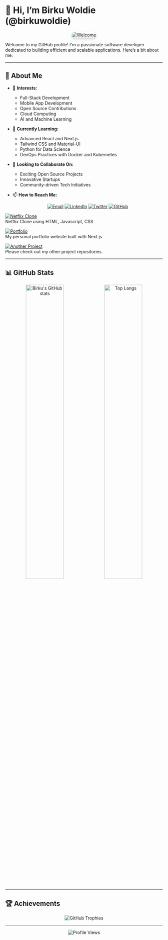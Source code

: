 # 👋 Hi, I’m Birku Woldie (@birkuwoldie)

<div align="center">
  <img src="https://birku98.vercel.app/assets/git-banner.jpg" alt="Welcome" style="max-width: 100%; height: auto; border-radius: 8px; box-shadow: 0 4px 8px rgba(0, 0, 0, 0.2);" />
</div>

Welcome to my GitHub profile! I'm a passionate software developer dedicated to building efficient and scalable applications. Here’s a bit about me:

---

## 🌟 About Me

- 👀 **Interests:** 
  - Full-Stack Development
  - Mobile App Development
  - Open Source Contributions
  - Cloud Computing
  - AI and Machine Learning

- 🌱 **Currently Learning:** 
  - Advanced React and Next.js
  - Tailwind CSS and Material-UI
  - Python for Data Science
  - DevOps Practices with Docker and Kubernetes

- 💞️ **Looking to Collaborate On:** 
  - Exciting Open Source Projects
  - Innovative Startups
  - Community-driven Tech Initiatives

- 📫 **How to Reach Me:** 
  <p align="center" style="gap: 4px;">
    <a href="mailto:birkuwoldie98@gmail.com"><img src="https://img.shields.io/badge/-Email-%2312100E?style=flat&logo=gmail" alt="Email"></a>
    <a href="https://www.linkedin.com/in/birku-woldie"><img src="https://img.shields.io/badge/-LinkedIn-%230077B5?style=flat&logo=linkedin&logoColor=white" alt="LinkedIn"></a>
    <a href="https://twitter.com/birku"><img src="https://img.shields.io/badge/-Twitter-%231DA1F2?style=flat&logo=twitter&logoColor=white" alt="Twitter"></a>
    <a href="https://github.com/birkuwoldie"><img src="https://img.shields.io/badge/-GitHub-%23181717?style=flat&logo=github&logoColor=white" alt="GitHub"></a>
  </p>
<p align="">
  <a href="https://github.com/birkuwoldie/netflix">
    <img src="https://img.shields.io/badge/Project%201-Netflix%20Clone-black?style=for-the-badge&logo=github" alt="Netflix Clone" />
  </a>
  <br />
  Netflix Clone using HTML, Javascript, CSS
</p>

<p align="">
  <a href="https://github.com/birkuwoldie/portfolio">
    <img src="https://img.shields.io/badge/Project%202-Portfolio-black?style=for-the-badge&logo=github" alt="Portfolio" />
  </a>
  <br />
  My personal portfolio website built with Next.js
</p>

<p align="">
  <a href="https://github.com/birkuwoldie/">
    <img src="https://img.shields.io/badge/Project%203-Another%20Project-black?style=for-the-badge&logo=github" alt="Another Project" />
  </a>
  <br />
  Please check out my other project repositories.
</p>

---

## 📊 GitHub Stats

<p align="center">
  <img src="https://github-readme-stats.vercel.app/api?username=birkuwoldie&show_icons=true&theme=radical" alt="Birku's GitHub stats" style="width: 49%;">
  <img src="https://github-readme-stats.vercel.app/api/top-langs/?username=birkuwoldie&layout=compact&theme=radical" alt="Top Langs" style="width: 49%;">
</p>

---

## 🏆 Achievements

<p align="center">
  <img src="https://github-profile-trophy.vercel.app/?username=birkuwoldie&theme=radical" alt="GitHub Trophies" />
</p>

---

<p align="center">
  <img src="https://komarev.com/ghpvc/?username=birkuwoldie&color=brightgreen" alt="Profile Views" />
</p>
